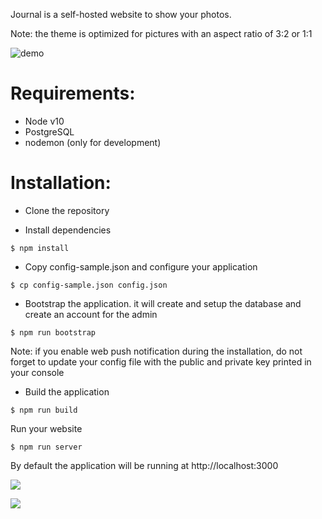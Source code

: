 Journal is a self-hosted website to show your photos.

Note: the theme is optimized for pictures with an aspect ratio of 3:2 or 1:1

![demo](https://user-images.githubusercontent.com/961038/52224932-8061fc00-28a9-11e9-9e34-e1171a91d3fb.gif)

# Requirements:

- Node v10
- PostgreSQL
- nodemon (only for development)

# Installation:

- Clone the repository

- Install dependencies

```
$ npm install
```

- Copy config-sample.json and configure your application

```
$ cp config-sample.json config.json
```

- Bootstrap the application. it will create and setup the database and create an account for the admin

```
$ npm run bootstrap
```

Note: if you enable web push notification during the installation, do not forget to update your config file with the public and private key printed in your console

- Build the application

```
$ npm run build
```

Run your website

```
$ npm run server
```

By default the application will be running at http://localhost:3000


![](https://user-images.githubusercontent.com/961038/65306681-44548080-db86-11e9-80d3-d873e3e72b6b.jpg)

![](https://user-images.githubusercontent.com/961038/65306682-44548080-db86-11e9-82d1-ee49d6abebb1.jpg)

